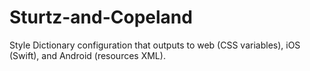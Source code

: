 # Sturtz-and-Copeland
 Style Dictionary configuration that outputs to web (CSS variables), iOS (Swift), and Android (resources XML).
